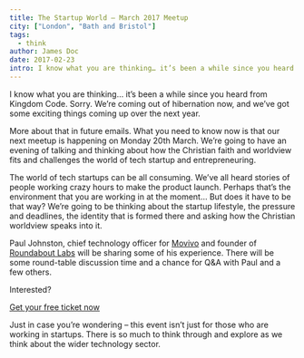 ```yaml
---
title: The Startup World – March 2017 Meetup
city: ["London", "Bath and Bristol"]
tags:
  - think
author: James Doc
date: 2017-02-23
intro: I know what you are thinking… it’s been a while since you heard from Kingdom Code. Sorry. We’re coming out of hibernation now, and we’ve got some exciting things coming up over the next year.
---
```


I know what you are thinking… it’s been a while since you heard from Kingdom Code. Sorry. We’re coming out of hibernation now, and we’ve got some exciting things coming up over the next year.

More about that in future emails. What you need to know now is that our next meetup is happening on Monday 20th March. We’re going to have an evening of talking and thinking about how the Christian faith and worldview fits and challenges the world of tech startup and entrepreneuring.

The world of tech startups can be all consuming. We’ve all heard stories of people working crazy hours to make the product launch. Perhaps that’s the environment that you are working in at the moment… But does it have to be that way? We’re going to be thinking about the startup lifestyle, the pressure and deadlines, the identity that is formed there and asking how the Christian worldview speaks into it.

Paul Johnston, chief technology officer for [Movivo](http://www.movivo.com/) and founder of [Roundabout Labs](http://roundaboutlabs.com/) will be sharing some of his experience. There will be some round-table discussion time and a chance for Q&A with Paul and a few others.

Interested?

[Get your free ticket now](https://www.eventbrite.co.uk/e/kingdom-code-the-startup-world-tickets-32203479474)

Just in case you’re wondering – this event isn’t just for those who are working in startups. There is so much to think through and explore as we think about the wider technology sector.
